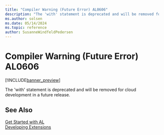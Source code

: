 ```yaml
---
title: "Compiler Warning (Future Error) AL0606"
description: "The 'with' statement is deprecated and will be removed for cloud development in a future release."
ms.author: solsen
ms.date: 05/14/2024
ms.topic: reference
author: SusanneWindfeldPedersen
---
```

[//]: # (START>DO_NOT_EDIT)
[//]: # (IMPORTANT:Do not edit any of the content between here and the END>DO_NOT_EDIT.)
[//]: # (Any modifications should be made in the .xml files in the ModernDev repo.)
# Compiler Warning (Future Error) AL0606

[!INCLUDE[banner_preview](../includes/banner_preview.md)]

The 'with' statement is deprecated and will be removed for cloud development in a future release.


[//]: # (IMPORTANT: END>DO_NOT_EDIT)
## See Also  
[Get Started with AL](../devenv-get-started.md)  
[Developing Extensions](../devenv-dev-overview.md)  